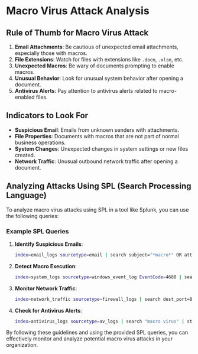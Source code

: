 # Macro Virus Attack Analysis

## Rule of Thumb for Macro Virus Attack
1. **Email Attachments**: Be cautious of unexpected email attachments, especially those with macros.
2. **File Extensions**: Watch for files with extensions like `.docm`, `.xlsm`, etc.
3. **Unexpected Macros**: Be wary of documents prompting to enable macros.
4. **Unusual Behavior**: Look for unusual system behavior after opening a document.
5. **Antivirus Alerts**: Pay attention to antivirus alerts related to macro-enabled files.

## Indicators to Look For
- **Suspicious Email**: Emails from unknown senders with attachments.
- **File Properties**: Documents with macros that are not part of normal business operations.
- **System Changes**: Unexpected changes in system settings or new files created.
- **Network Traffic**: Unusual outbound network traffic after opening a document.

## Analyzing Attacks Using SPL (Search Processing Language)
To analyze macro virus attacks using SPL in a tool like Splunk, you can use the following queries:

### Example SPL Queries
1. **Identify Suspicious Emails**:
    ```bash
    index=email_logs sourcetype=email | search subject="*macro*" OR attachment="*.docm" OR attachment="*.xlsm"
    ```

2. **Detect Macro Execution**:
    ```bash
    index=system_logs sourcetype=windows_event_log EventCode=4688 | search "WINWORD.EXE" OR "EXCEL.EXE" | stats count by User, CommandLine
    ```

3. **Monitor Network Traffic**:
    ```bash
    index=network_traffic sourcetype=firewall_logs | search dest_port=80 OR dest_port=443 | stats count by src_ip, dest_ip
    ```

4. **Check for Antivirus Alerts**:
    ```bash
    index=antivirus_logs sourcetype=av_logs | search "macro virus" | stats count by file_name, user
    ```

By following these guidelines and using the provided SPL queries, you can effectively monitor and analyze potential macro virus attacks in your organization.